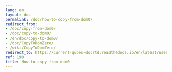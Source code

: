 ```yaml
---
lang: en
layout: doc
permalink: /doc/how-to-copy-from-dom0/
redirect_from:
- /doc/copy-from-dom0/
- /doc/copy-to-dom0/
- /en/doc/copy-to-dom0/
- /doc/CopyToDomZero/
- /wiki/CopyToDomZero/
redirect_to: https://current-qubes-docrtd.readthedocs.io/en/latest/user/how-to-guides/how-to-copy-from-dom0.html 
ref: 198
title: How to copy from dom0
---
```

